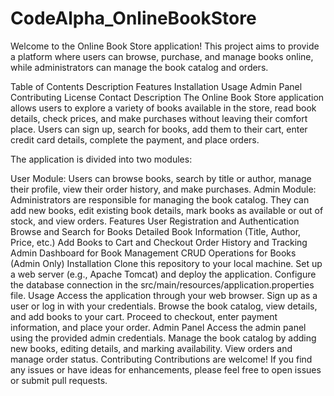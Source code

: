# CodeAlpha_OnlineBookStore
Welcome to the Online Book Store application! This project aims to provide a platform where users can browse, purchase, and manage books online, while administrators can manage the book catalog and orders.

Table of Contents Description Features Installation Usage Admin Panel Contributing License Contact Description The Online Book Store application allows users to explore a variety of books available in the store, read book details, check prices, and make purchases without leaving their comfort place. Users can sign up, search for books, add them to their cart, enter credit card details, complete the payment, and place orders.

The application is divided into two modules:

User Module: Users can browse books, search by title or author, manage their profile, view their order history, and make purchases. Admin Module: Administrators are responsible for managing the book catalog. They can add new books, edit existing book details, mark books as available or out of stock, and view orders. Features User Registration and Authentication Browse and Search for Books Detailed Book Information (Title, Author, Price, etc.) Add Books to Cart and Checkout Order History and Tracking Admin Dashboard for Book Management CRUD Operations for Books (Admin Only) Installation Clone this repository to your local machine. Set up a web server (e.g., Apache Tomcat) and deploy the application. Configure the database connection in the src/main/resources/application.properties file. Usage Access the application through your web browser. Sign up as a user or log in with your credentials. Browse the book catalog, view details, and add books to your cart. Proceed to checkout, enter payment information, and place your order. Admin Panel Access the admin panel using the provided admin credentials. Manage the book catalog by adding new books, editing details, and marking availability. View orders and manage order status. Contributing Contributions are welcome! If you find any issues or have ideas for enhancements, please feel free to open issues or submit pull requests.


